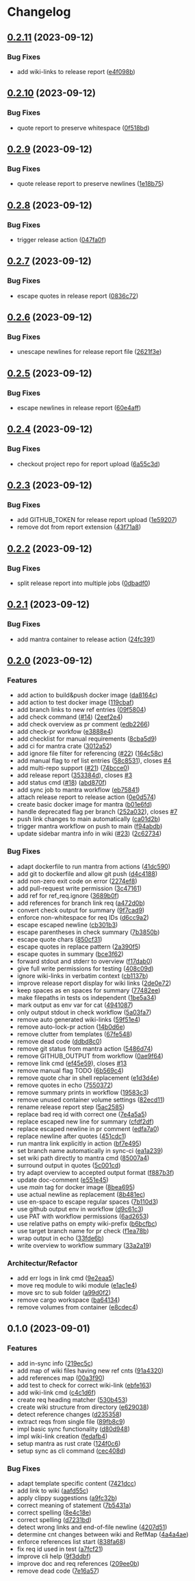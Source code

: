 # Changelog

## [0.2.11](https://github.com/mhatzl/mantra/compare/v0.2.10...v0.2.11) (2023-09-12)


### Bug Fixes

* add wiki-links to release report ([e4f098b](https://github.com/mhatzl/mantra/commit/e4f098b4c7aea953ac8e6d3b17b136e0a4eb8feb))

## [0.2.10](https://github.com/mhatzl/mantra/compare/v0.2.9...v0.2.10) (2023-09-12)


### Bug Fixes

* quote report to preserve whitespace ([0f518bd](https://github.com/mhatzl/mantra/commit/0f518bdf33e2b6856fd03a2039fc0aed9855fd48))

## [0.2.9](https://github.com/mhatzl/mantra/compare/v0.2.8...v0.2.9) (2023-09-12)


### Bug Fixes

* quote release report to preserve newlines ([1e18b75](https://github.com/mhatzl/mantra/commit/1e18b75a6aefaef23b5d4f1c1b66883c0b3e8ee3))

## [0.2.8](https://github.com/mhatzl/mantra/compare/v0.2.7...v0.2.8) (2023-09-12)


### Bug Fixes

* trigger release action ([047fa0f](https://github.com/mhatzl/mantra/commit/047fa0f309e00ad8e264a0f46511abf30aefc487))

## [0.2.7](https://github.com/mhatzl/mantra/compare/v0.2.6...v0.2.7) (2023-09-12)


### Bug Fixes

* escape quotes in release report ([0836c72](https://github.com/mhatzl/mantra/commit/0836c72b422668c0dab6ad63c47dd048401e88c0))

## [0.2.6](https://github.com/mhatzl/mantra/compare/v0.2.5...v0.2.6) (2023-09-12)


### Bug Fixes

* unescape newlines for release report file ([2621f3e](https://github.com/mhatzl/mantra/commit/2621f3e08e61593bf0c53cc65718a3afd58bf362))

## [0.2.5](https://github.com/mhatzl/mantra/compare/v0.2.4...v0.2.5) (2023-09-12)


### Bug Fixes

* escape newlines in release report ([60e4aff](https://github.com/mhatzl/mantra/commit/60e4affdfa7296b35ba5ccde4877089f8448be6b))

## [0.2.4](https://github.com/mhatzl/mantra/compare/v0.2.3...v0.2.4) (2023-09-12)


### Bug Fixes

* checkout project repo for report upload ([6a55c3d](https://github.com/mhatzl/mantra/commit/6a55c3d1674f06f0ed0c131e82f875f23f8a7e6d))

## [0.2.3](https://github.com/mhatzl/mantra/compare/v0.2.2...v0.2.3) (2023-09-12)


### Bug Fixes

* add GITHUB_TOKEN for release report upload ([1e59207](https://github.com/mhatzl/mantra/commit/1e59207112a2faefe362a519175dde5a5c36731c))
* remove dot from report extension ([43f71a8](https://github.com/mhatzl/mantra/commit/43f71a88da8e38b664fb70e0d53afa5e2a20a858))

## [0.2.2](https://github.com/mhatzl/mantra/compare/v0.2.1...v0.2.2) (2023-09-12)


### Bug Fixes

* split release report into multiple jobs ([0dbadf0](https://github.com/mhatzl/mantra/commit/0dbadf065e1a1a9ccbdec02ae7cf97fb50c49c34))

## [0.2.1](https://github.com/mhatzl/mantra/compare/v0.2.0...v0.2.1) (2023-09-12)


### Bug Fixes

* add mantra container to release action ([24fc391](https://github.com/mhatzl/mantra/commit/24fc39143186dc4d9d304b6344267127fb512799))

## [0.2.0](https://github.com/mhatzl/mantra/compare/v0.1.0...v0.2.0) (2023-09-12)


### Features

* add action to build&push docker image ([da8164c](https://github.com/mhatzl/mantra/commit/da8164c2119440f6b0a3a36a8faefeb265f89e6b))
* add action to test docker image ([119cbaf](https://github.com/mhatzl/mantra/commit/119cbaf74f9c435a4033e5fde58ab5225dfc03c5))
* add branch links to new ref entries ([09f5804](https://github.com/mhatzl/mantra/commit/09f5804834f56ed7869a51a60111b7cc305332d4))
* add check command ([#14](https://github.com/mhatzl/mantra/issues/14)) ([2eef2e4](https://github.com/mhatzl/mantra/commit/2eef2e47dc3c0a5d5348eb7708c45878c8a5fd1f))
* add check overview as pr comment ([edb2266](https://github.com/mhatzl/mantra/commit/edb2266a7fb463cd15932955df2aacf0ee2835c3))
* add check-pr workfow ([e3888e4](https://github.com/mhatzl/mantra/commit/e3888e471799ad59ce152725b810113ac58af158))
* add checklist for manual requirements ([8cba5d9](https://github.com/mhatzl/mantra/commit/8cba5d958d8d8d28018597fa471a9f0ae077e85e))
* add ci for mantra crate ([3012a52](https://github.com/mhatzl/mantra/commit/3012a5244f6c3f22c81ab91464beb5335221a821))
* add ignore file filter for referencing ([#22](https://github.com/mhatzl/mantra/issues/22)) ([164c58c](https://github.com/mhatzl/mantra/commit/164c58ced47aead89cb0b5fc1a2ebea56fe59034))
* add manual flag to ref list entries ([58c8531](https://github.com/mhatzl/mantra/commit/58c853171cdfd55ca19098f2fdfd9b6421a30621)), closes [#4](https://github.com/mhatzl/mantra/issues/4)
* add multi-repo support ([#21](https://github.com/mhatzl/mantra/issues/21)) ([74bcce0](https://github.com/mhatzl/mantra/commit/74bcce00bbb3b0289f2b12f0d876e61c3dd983de))
* add release report ([353384d](https://github.com/mhatzl/mantra/commit/353384ddbe92350349ad9981fabb4fdda9596b8b)), closes [#3](https://github.com/mhatzl/mantra/issues/3)
* add status cmd ([#18](https://github.com/mhatzl/mantra/issues/18)) ([abd870f](https://github.com/mhatzl/mantra/commit/abd870f282dbcfd8bb345c6c0fdc9aeedb947a05))
* add sync job to mantra workflow ([eb75841](https://github.com/mhatzl/mantra/commit/eb758412e1a8dfd339b8275df195dcea4d13b476))
* attach release report to release action ([0e0d574](https://github.com/mhatzl/mantra/commit/0e0d5748a80faee3642c2f60827709bbe3fa48b1))
* create basic docker image for mantra ([b01e6fd](https://github.com/mhatzl/mantra/commit/b01e6fde138ba4b7ef60bd343d7d9c219fee1da4))
* handle deprecated flag per branch ([252a032](https://github.com/mhatzl/mantra/commit/252a032e096fc16b56ab8e3cafb8503b8769f599)), closes [#7](https://github.com/mhatzl/mantra/issues/7)
* push link changes to main automatically ([ca01d2b](https://github.com/mhatzl/mantra/commit/ca01d2b4482e38a9ba04f31460495c8aa4448c7a))
* trigger mantra workflow on push to main ([f94abdb](https://github.com/mhatzl/mantra/commit/f94abdb042cf98f9ac500a3c7fd3eb3d8235fa76))
* update sidebar mantra info in wiki ([#23](https://github.com/mhatzl/mantra/issues/23)) ([2c62734](https://github.com/mhatzl/mantra/commit/2c6273407641f5cf415ab34d4d26c2c0a37d763d))


### Bug Fixes

* adapt dockerfile to run mantra from actions ([41dc590](https://github.com/mhatzl/mantra/commit/41dc5901beac992893ed2f8243bd489b01be131d))
* add git to dockerfile and allow git push ([d4c4188](https://github.com/mhatzl/mantra/commit/d4c4188dc7f5459e57243c70c390e544d5cd595c))
* add non-zero exit code on error ([2274ef8](https://github.com/mhatzl/mantra/commit/2274ef8c1dd7e22c030fab667c638a7811203add))
* add pull-request write permission ([3c47161](https://github.com/mhatzl/mantra/commit/3c47161c44673cb9b53b1bacee1f5c53b4003ddf))
* add ref for ref_req.ignore ([3689b0f](https://github.com/mhatzl/mantra/commit/3689b0f8f6b522cb5a675f5132b2dd92965b1e7e))
* add references for branch link req ([a472d0b](https://github.com/mhatzl/mantra/commit/a472d0b021b3f9f9e21270664bd21a43bcadcd54))
* convert check output for summary ([9f7cad9](https://github.com/mhatzl/mantra/commit/9f7cad93bdd00a5a9d005721358be3552f1fd953))
* enforce non-whitespace for req IDs ([d6cc9a2](https://github.com/mhatzl/mantra/commit/d6cc9a2392347827fba8de4eef4d3972ba426813))
* escape escaped newline ([cb301b3](https://github.com/mhatzl/mantra/commit/cb301b3499039cb04b5c588455493739ecf6dfab))
* escape parentheses in check summary ([7b3850b](https://github.com/mhatzl/mantra/commit/7b3850b3909bc533a9ac6dd67470da2b708a9c84))
* escape quote chars ([850cf31](https://github.com/mhatzl/mantra/commit/850cf3144eade24865fa34ec6b10cab84bb87209))
* escape quotes in replace pattern ([2a390f5](https://github.com/mhatzl/mantra/commit/2a390f5914c060cfc1dba01e762a9ee3ce4b18a9))
* escape quotes in summary ([bce3f62](https://github.com/mhatzl/mantra/commit/bce3f62b8e02b352a818ce2441fa4391af409193))
* forward stdout and stderr to overview ([f17dab0](https://github.com/mhatzl/mantra/commit/f17dab0d66683f968a487811d52e44c93af997da))
* give full write permissions for testing ([408c09d](https://github.com/mhatzl/mantra/commit/408c09dc01a470ecfd5439fadbf764f00b1e3716))
* ignore wiki-links in verbatim context ([cb1137b](https://github.com/mhatzl/mantra/commit/cb1137b3bd578db0e4f3a99b165f6de1fcd4a5a4))
* improve release report display for wiki links ([2de0e72](https://github.com/mhatzl/mantra/commit/2de0e72b18bcdc205d17727ba25a9b8fa0df52c3))
* keep spaces as en spaces for summary ([77482ee](https://github.com/mhatzl/mantra/commit/77482eebc6284042e67f4a4567d435e20e5eb1b8))
* make filepaths in tests os independent ([1be5a34](https://github.com/mhatzl/mantra/commit/1be5a344e457d5f58ee61b32c930b615ba4d5be8))
* mark output as env var for cat ([4941087](https://github.com/mhatzl/mantra/commit/49410873d12210905b8e45568f2fe97f763fba1d))
* only output stdout in check workflow ([5a03fa7](https://github.com/mhatzl/mantra/commit/5a03fa79c59d7d671d8546d166b3f4538d25c807))
* remove auto generated wiki-links ([59f51e4](https://github.com/mhatzl/mantra/commit/59f51e4a4bcef5de659d42b4aafd3e21ea18052b))
* remove auto-lock-pr action ([14b0d6e](https://github.com/mhatzl/mantra/commit/14b0d6e93e102798f146d8c61788e38a780b2444))
* remove clutter from templates ([67fe548](https://github.com/mhatzl/mantra/commit/67fe548123249941350e79924249cfde0a2077e9))
* remove dead code ([ddbd8c0](https://github.com/mhatzl/mantra/commit/ddbd8c0b91cf68b693df6b1c41ba68859e090931))
* remove git status from mantra action ([5486d74](https://github.com/mhatzl/mantra/commit/5486d74f5c58d31bd708a4c8a909462cd896c0d7))
* remove GITHUB_OUTPUT from workflow ([0ae9f64](https://github.com/mhatzl/mantra/commit/0ae9f6462ae5884086d558aa9febb17d83ed02eb))
* remove link cmd ([ef45e59](https://github.com/mhatzl/mantra/commit/ef45e5969e107bd7313f1b7bfc0c5bc074a67e55)), closes [#13](https://github.com/mhatzl/mantra/issues/13)
* remove manual flag TODO ([6b569c4](https://github.com/mhatzl/mantra/commit/6b569c4ec55d1a736825c60980dbb2c12b6e9135))
* remove quote char in shell replacement ([e1d3d4e](https://github.com/mhatzl/mantra/commit/e1d3d4e85374132f5b95ee370a2ce4d781d6b192))
* remove quotes in echo ([7550372](https://github.com/mhatzl/mantra/commit/7550372ac33f92dd4cc6814cf37e12881307fc61))
* remove summary prints in workflow ([19583c3](https://github.com/mhatzl/mantra/commit/19583c370a135635c5245be25d1f52b5b448dfce))
* remove unused container volume settings ([82ecd11](https://github.com/mhatzl/mantra/commit/82ecd110ff2929683d33d36891ca0f62f9ce45db))
* rename release report step ([5ac2585](https://github.com/mhatzl/mantra/commit/5ac25850999574152534d693a31a273a8cca7b44))
* replace bad req id with correct one ([7e4a5a5](https://github.com/mhatzl/mantra/commit/7e4a5a5fbb6564adbd1b0f711e067925ba45e3c7))
* replace escaped new line for summary ([cfdf2df](https://github.com/mhatzl/mantra/commit/cfdf2df70c31fd553607659a03d4d2481ead9de8))
* replace escaped newline in pr comment ([edfa7a0](https://github.com/mhatzl/mantra/commit/edfa7a0370bdee8a4e4b1df8e504026e9e2aa182))
* replace newline after quotes ([451cdc1](https://github.com/mhatzl/mantra/commit/451cdc1659ce499f95aac87592372e48b0ddb5b5))
* run mantra link explicitly in action ([bf7e495](https://github.com/mhatzl/mantra/commit/bf7e4956f97d434b854ad2b51acd4032a30cd505))
* set branch name automatically in sync-ci ([ea1a239](https://github.com/mhatzl/mantra/commit/ea1a239914c09dbbc352af0c4f5c1b106bebfb65))
* set wiki path directly to mantra cmd ([85007a4](https://github.com/mhatzl/mantra/commit/85007a4ff02c7cccdc67f7b0d39791bc9a0a67ed))
* surround output in quotes ([5c001cd](https://github.com/mhatzl/mantra/commit/5c001cdbf99c7aa23880ebf0854c7b2adf18236a))
* try adapt overview to accepted output format ([f887b3f](https://github.com/mhatzl/mantra/commit/f887b3fee8fe8d9e9519186aa83dc0447bc72f5c))
* update doc-comment ([e551e45](https://github.com/mhatzl/mantra/commit/e551e45110c19e757481f95c92ae0ecb6d0852d9))
* use *main* tag for docker image ([8bea695](https://github.com/mhatzl/mantra/commit/8bea695ce5be3caf63def1c212bc54a1f80e625e))
* use actual newline as replacement ([8b481ec](https://github.com/mhatzl/mantra/commit/8b481ecbf36d26d4ac55bffd3edd13e30a2d7720))
* use en-space to escape regular spaces ([7b110d3](https://github.com/mhatzl/mantra/commit/7b110d3bd7a1a2e129b8d9b34b1e1b35b89ab008))
* use github output env in workflow ([d9c61c3](https://github.com/mhatzl/mantra/commit/d9c61c338886aa933c43963afc9218482149d2f7))
* use PAT with workflow permissions ([6ad2653](https://github.com/mhatzl/mantra/commit/6ad26532782c5147e11a2a78d51d980f1d3abd0e))
* use relative paths on empty wiki-prefix ([b6bcfbc](https://github.com/mhatzl/mantra/commit/b6bcfbc5657586459795e271e924e9fc691abffd))
* use target branch name for pr check ([f1ea78b](https://github.com/mhatzl/mantra/commit/f1ea78b51a1f94069111c061650e48e2f27d5aa8))
* wrap output in echo ([33fde6b](https://github.com/mhatzl/mantra/commit/33fde6b923f12b24599a6fa2e9166ab2a50dd1e0))
* write overview to workflow summary ([33a2a19](https://github.com/mhatzl/mantra/commit/33a2a19b2f2d0b171eb31730444bb3c8fc2a6766))


### Architectur/Refactor

* add err logs in link cmd ([9e2eaa5](https://github.com/mhatzl/mantra/commit/9e2eaa5be4499010ac093d64dc79c70638ec8b48))
* move req module to wiki module ([e1ac1e4](https://github.com/mhatzl/mantra/commit/e1ac1e41ee5acfce32dee1696de9e96efeb76301))
* move src to sub folder ([a99d0f2](https://github.com/mhatzl/mantra/commit/a99d0f28c126296c2fc0eccdd3bb6fbde39a51ff))
* remove cargo workspace ([ba64134](https://github.com/mhatzl/mantra/commit/ba64134afe1c1d74eaf96263f15eb1c1f4f68cc0))
* remove volumes from container ([e8cdec4](https://github.com/mhatzl/mantra/commit/e8cdec4603edb6233962eb3e79df4c24fdd5e021))

## 0.1.0 (2023-09-01)


### Features

* add in-sync info ([219ec5c](https://github.com/mhatzl/mantra/commit/219ec5c837edb64833bece61fda704ccc166db74))
* add map of wiki files having new ref cnts ([91a4320](https://github.com/mhatzl/mantra/commit/91a432065e5c2afb46c90448e99b746772a36bfe))
* add references map ([00a3f90](https://github.com/mhatzl/mantra/commit/00a3f90e45ad01f114445804c18e450a39dbb5c5))
* add test to check for correct wiki-link ([ebfe163](https://github.com/mhatzl/mantra/commit/ebfe163139f6c267700bf1f9e786ec3926b081f2))
* add wiki-link cmd ([c4c1d6f](https://github.com/mhatzl/mantra/commit/c4c1d6f9c008f5d7410c49b2d72ab36b15531143))
* create req heading matcher ([530b453](https://github.com/mhatzl/mantra/commit/530b453f71a277ef3b72abeb063668ca8713dae3))
* create wiki structure from directory ([e629038](https://github.com/mhatzl/mantra/commit/e6290388d07ababd369005d5e42eb1e8fd1d18fc))
* detect reference changes ([d235358](https://github.com/mhatzl/mantra/commit/d235358b555248929039bf9030db773ca6973a2d))
* extract reqs from single file ([89fb8c9](https://github.com/mhatzl/mantra/commit/89fb8c92fcede25c1c92efe5301d1653a08846f8))
* impl basic sync functionality ([d80d948](https://github.com/mhatzl/mantra/commit/d80d9486044ef84df7af7ecdcf5e63ffdf0c5d21))
* impl wiki-link creation ([fedafb4](https://github.com/mhatzl/mantra/commit/fedafb4e4139bab667037a05a7d01826841f34a2))
* setup mantra as rust crate ([124f0c6](https://github.com/mhatzl/mantra/commit/124f0c61b80baae85b5d04d5f2621c55f46dd03c))
* setup sync as cli command ([cec408d](https://github.com/mhatzl/mantra/commit/cec408db56ce0fe8288dc80fc1b7dbe7619875f0))


### Bug Fixes

* adapt template specific content ([7421dcc](https://github.com/mhatzl/mantra/commit/7421dccd19acadc187bd036a43e222e1e172b2df))
* add link to wiki ([aafd55c](https://github.com/mhatzl/mantra/commit/aafd55ccb0e869380f3572cbfdb7bf4acdb841b9))
* apply clippy suggestions ([a9fc32b](https://github.com/mhatzl/mantra/commit/a9fc32bb279c7186fff7494f4c7b46612fed7d35))
* correct meaning of statement ([7b5431a](https://github.com/mhatzl/mantra/commit/7b5431a44d33c735b114fad1f7bf521a65874efa))
* correct spelling ([8e4c18e](https://github.com/mhatzl/mantra/commit/8e4c18efef1b8a3a4c236f9c0ef688112c365d89))
* correct spelling ([d7231bd](https://github.com/mhatzl/mantra/commit/d7231bd58f658db799dce3a9cd8b9189c2ed0b85))
* detect wrong links and end-of-file newline ([4207d51](https://github.com/mhatzl/mantra/commit/4207d5194a431ce5ff480a9601bc596e3cc4e969))
* determine cnt changes between wiki and RefMap ([4a4a4ae](https://github.com/mhatzl/mantra/commit/4a4a4aec4d0d733867f34209370c86a70c3bb822))
* enforce references list start ([838fa68](https://github.com/mhatzl/mantra/commit/838fa68dbe32cdb98e28dc75c3ed998fce0d4d59))
* fix req id used in test ([a7fcf21](https://github.com/mhatzl/mantra/commit/a7fcf219efee8a18a31635d576bc08bc5f4fd24d))
* improve cli help ([9f3ddbf](https://github.com/mhatzl/mantra/commit/9f3ddbfb01953db2ea32e8f86e3739b9006b2e8f))
* improve doc and req references ([209ee0b](https://github.com/mhatzl/mantra/commit/209ee0bc8909d98a09c599750b87df6c95ad44bb))
* remove dead code ([7e16a57](https://github.com/mhatzl/mantra/commit/7e16a57868024d04efcf604d2460c5f74506000f))
